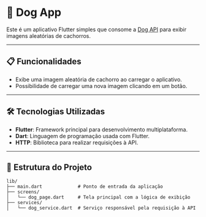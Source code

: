 # 🐶 Dog App

Este é um aplicativo Flutter simples que consome a [Dog API](https://dog.ceo/dog-api/) para exibir imagens aleatórias de cachorros.

---

## 📋 Funcionalidades

- Exibe uma imagem aleatória de cachorro ao carregar o aplicativo.
- Possibilidade de carregar uma nova imagem clicando em um botão.

---

## 🛠️ Tecnologias Utilizadas

- **Flutter**: Framework principal para desenvolvimento multiplataforma.
- **Dart**: Linguagem de programação usada com Flutter.
- **HTTP**: Biblioteca para realizar requisições à API.

---

## 📂 Estrutura do Projeto

```plaintext
lib/
├── main.dart             # Ponto de entrada da aplicação
├── screens/
│   └── dog_page.dart     # Tela principal com a lógica de exibição
├── services/
│   └── dog_service.dart  # Serviço responsável pela requisição à API
```
